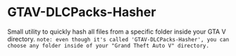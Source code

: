 # GTAV-DLCPacks-Hasher
Small utility to quickly hash all files from a specific folder inside your GTA V directory.
`note: even though it's called 'GTAV-DLCPacks-Hasher', you can choose any folder inside of your "Grand Theft Auto V" directory.`
